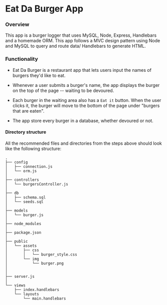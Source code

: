 # Eat Da Burger App

### Overview

This app is a burger logger that uses MySQL, Node, Express, Handlebars and a homemade ORM. This app  follows a MVC design pattern using Node and MySQL to query and route data/ Handlebars to generate HTML.

### Functionality

* Eat Da Burger is a restaurant app that lets users input the names of burgers they'd like to eat.

* Whenever a user submits a burger's name, the app displays the burger on the top of the page -- waiting to be devoured.

* Each burger in the waiting area also has a `Eat it` button. When the user clicks it, the burger will move to the bottom of the page under "burgers that are eaten".

* The app store every burger in a database, whether devoured or not.



#### Directory structure

All the recommended files and directories from the steps above should look like the following structure:

```
.
├── config
│   ├── connection.js
│   └── orm.js
│ 
├── controllers
│   └── burgersController.js
│
├── db
│   ├── schema.sql
│   └── seeds.sql
│
├── models
│   └── burger.js
│ 
├── node_modules
│ 
├── package.json
│
├── public
│   └── assets
│       ├── css
│       │   └── burger_style.css
│       └── img
│           └── burger.png
│   
│
├── server.js
│
└── views
    ├── index.handlebars
    └── layouts
        └── main.handlebars
```


